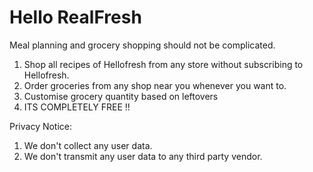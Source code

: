 # Hello RealFresh
 Meal planning and grocery shopping should not be complicated.
1. Shop all recipes of Hellofresh from any store without subscribing to Hellofresh.
2. Order groceries from any shop near you whenever you want to.
3. Customise grocery quantity based on leftovers
4. ITS COMPLETELY FREE !!


Privacy Notice:
1. We don't collect any user data.
2. We don't transmit any user data to any third party vendor.

